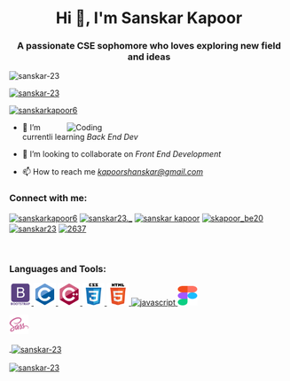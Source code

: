 <h1 align="center">Hi 👋, I'm Sanskar Kapoor</h1>
<h3 align="center">A passionate CSE sophomore who loves exploring new field and ideas</h3>

<p align="left"> <img src="https://komarev.com/ghpvc/?username=sanskar-23&label=Profile%20views&color=0e75b6&style=flat" alt="sanskar-23" /> </p>

<p align="left"> <a href="https://github.com/ryo-ma/github-profile-trophy"><img src="https://github-profile-trophy.vercel.app/?username=sanskar-23" alt="sanskar-23" /></a> </p>

<p align="left"> <a href="https://twitter.com/sanskarkapoor6" target="blank"><img src="https://img.shields.io/twitter/follow/sanskarkapoor6?logo=twitter&style=for-the-badge" alt="sanskarkapoor6" /></a> </p>
<img align="right" alt="Coding" width="400" src="https://cdn.dribbble.com/users/2646423/screenshots/5507196/computer.gif">


- 🌱 I’m currentli learning *Back End Dev*

- 👯 I’m looking to collaborate on *Front End Development*

- 📫 How to reach me *kapoorshanskar@gmail.com*

<h3 align="left">Connect with me:</h3>
<p align="left">
<a href="https://twitter.com/sanskarkapoor6" target="blank"><img align="center" src="https://cdn.jsdelivr.net/npm/simple-icons@3.0.1/icons/twitter.svg" alt="sanskarkapoor6" height="30" width="40" /></a>
<a href="https://instagram.com/sanskar23._" target="blank"><img align="center" src="https://cdn.jsdelivr.net/npm/simple-icons@3.0.1/icons/instagram.svg" alt="sanskar23._" height="30" width="40" /></a>
<a href="https://www.youtube.com/c/sanskar kapoor" target="blank"><img align="center" src="https://cdn.jsdelivr.net/npm/simple-icons@3.0.1/icons/youtube.svg" alt="sanskar kapoor" height="30" width="40" /></a>
<a href="https://www.hackerrank.com/skapoor_be20" target="blank"><img align="center" src="https://cdn.jsdelivr.net/npm/simple-icons@3.0.1/icons/hackerrank.svg" alt="skapoor_be20" height="30" width="40" /></a>
<a href="https://www.leetcode.com/sanskar23" target="blank"><img align="center" src="https://cdn.jsdelivr.net/npm/simple-icons@3.0.1/icons/leetcode.svg" alt="sanskar23" height="30" width="40" /></a>
<a href="https://discord.gg/2637" target="blank"><img align="center" src="https://cdn.jsdelivr.net/npm/simple-icons@3.0.1/icons/discord.svg" alt="2637" height="30" width="40" /></a>
</p><br>

<h3 align="left">Languages and Tools:</h3>
<p align="left"> <a href="https://getbootstrap.com" target="_blank"> <img src="https://raw.githubusercontent.com/devicons/devicon/master/icons/bootstrap/bootstrap-plain-wordmark.svg" alt="bootstrap" width="40" height="40"/> </a> <a href="https://www.cprogramming.com/" target="_blank"> <img src="https://raw.githubusercontent.com/devicons/devicon/master/icons/c/c-original.svg" alt="c" width="40" height="40"/> </a> <a href="https://www.w3schools.com/cpp/" target="_blank"> <img src="https://raw.githubusercontent.com/devicons/devicon/master/icons/cplusplus/cplusplus-original.svg" alt="cplusplus" width="40" height="40"/> </a> <a href="https://www.w3schools.com/css/" target="_blank"> <img src="https://raw.githubusercontent.com/devicons/devicon/master/icons/css3/css3-original-wordmark.svg" alt="css3" width="40" height="40"/> </a> <a href="https://www.w3.org/html/" target="_blank"> <img src="https://raw.githubusercontent.com/devicons/devicon/master/icons/html5/html5-original-wordmark.svg" alt="html5" width="40" height="40"/> </a> <a href="https://www.javascript.com/try" target="_blank"> <img src="http://3con14.biz/code/_data/js/intro/js-logo.png" alt="javascript" width="35" height="35"/> </a> <a href ="https://www.figma.com/?fuid=" target="_blank"> <img     src="https://raw.githubusercontent.com/yash22arora/yash22arora/0a957d8e598238910aedb9e70d018f210572a5b9/logos/figma.svg" alt="Figma" width="35" height="35"/></p><a href="https://sass-lang.com/" target="_blank"> <img src="https://raw.githubusercontent.com/devicons/devicon/9f4f5cdb393299a81125eb5127929ea7bfe42889/icons/sass/sass-original.svg" alt="sass" width ="35" height="35/>

<p><img align="left" src="https://github-readme-stats.vercel.app/api/top-langs?username=sanskar-23&show_icons=true&locale=en&layout=compact" alt="sanskar-23" /></p>

<p>&nbsp;<img align="center" src="https://github-readme-stats.vercel.app/api?username=sanskar-23&show_icons=true&locale=en" alt="sanskar-23" /></p>

<p><img align="center" src="https://github-readme-streak-stats.herokuapp.com/?user=sanskar-23&" alt="sanskar-23" /></p>
